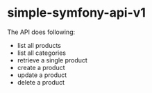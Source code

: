 # simple-symfony-api-v1

The API does following:

* list all products
* list all categories
* retrieve a single product
* create a product
* update a product
* delete a product
